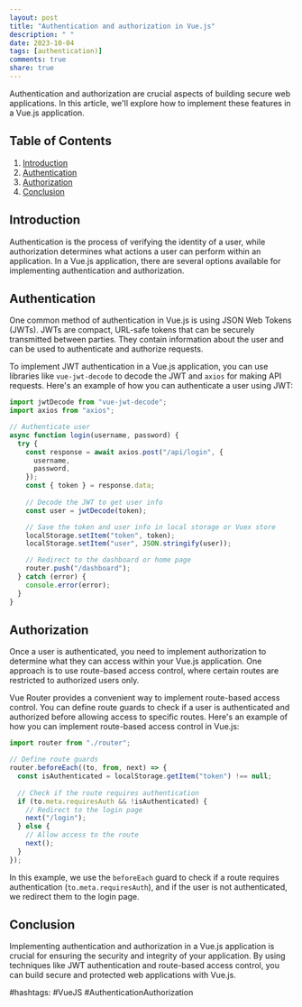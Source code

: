 ```yaml
---
layout: post
title: "Authentication and authorization in Vue.js"
description: " "
date: 2023-10-04
tags: [authentication)]
comments: true
share: true
---
```


Authentication and authorization are crucial aspects of building secure web applications. In this article, we'll explore how to implement these features in a Vue.js application.

## Table of Contents
1. [Introduction](#introduction)
2. [Authentication](#authentication)
3. [Authorization](#authorization)
4. [Conclusion](#conclusion)

## Introduction

Authentication is the process of verifying the identity of a user, while authorization determines what actions a user can perform within an application. In a Vue.js application, there are several options available for implementing authentication and authorization.

## Authentication

One common method of authentication in Vue.js is using JSON Web Tokens (JWTs). JWTs are compact, URL-safe tokens that can be securely transmitted between parties. They contain information about the user and can be used to authenticate and authorize requests.

To implement JWT authentication in a Vue.js application, you can use libraries like `vue-jwt-decode` to decode the JWT and `axios` for making API requests. Here's an example of how you can authenticate a user using JWT:

```javascript
import jwtDecode from "vue-jwt-decode";
import axios from "axios";

// Authenticate user
async function login(username, password) {
  try {
    const response = await axios.post("/api/login", {
      username,
      password,
    });
    const { token } = response.data;
    
    // Decode the JWT to get user info
    const user = jwtDecode(token);

    // Save the token and user info in local storage or Vuex store
    localStorage.setItem("token", token);
    localStorage.setItem("user", JSON.stringify(user));

    // Redirect to the dashboard or home page
    router.push("/dashboard");
  } catch (error) {
    console.error(error);
  }
}
```

## Authorization

Once a user is authenticated, you need to implement authorization to determine what they can access within your Vue.js application. One approach is to use route-based access control, where certain routes are restricted to authorized users only.

Vue Router provides a convenient way to implement route-based access control. You can define route guards to check if a user is authenticated and authorized before allowing access to specific routes. Here's an example of how you can implement route-based access control in Vue.js:

```javascript
import router from "./router";

// Define route guards
router.beforeEach((to, from, next) => {
  const isAuthenticated = localStorage.getItem("token") !== null;
  
  // Check if the route requires authentication
  if (to.meta.requiresAuth && !isAuthenticated) {
    // Redirect to the login page
    next("/login");
  } else {
    // Allow access to the route
    next();
  }
});
```

In this example, we use the `beforeEach` guard to check if a route requires authentication (`to.meta.requiresAuth`), and if the user is not authenticated, we redirect them to the login page.

## Conclusion

Implementing authentication and authorization in a Vue.js application is crucial for ensuring the security and integrity of your application. By using techniques like JWT authentication and route-based access control, you can build secure and protected web applications with Vue.js.

#hashtags: #VueJS #AuthenticationAuthorization